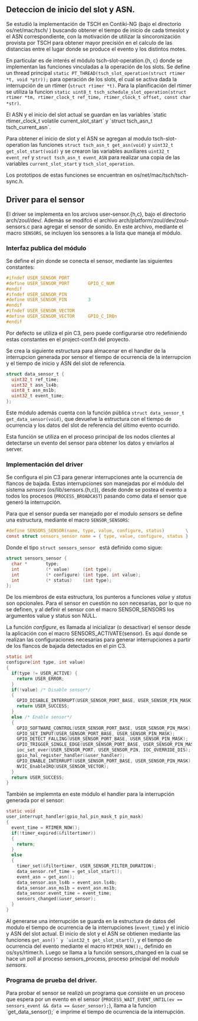 ## Deteccion de inicio del slot y ASN.

Se estudió la implementación de TSCH en Contiki-NG (bajo el directorio os/net/mac/tsch/ ) buscando obtener el tiempo de inicio de cada timeslot y el ASN correspondiente, con la motivación de utilizar la sincoronización provista por TSCH para obtener mayor precisión en el calculo de las distancias entre el lugar donde se produce el evento y los distintos motes. 

En particular es de interés el módulo tsch-slot-operation.{h, c} donde se implementan las funciones vinculadas a la operación de los slots. Se define un thread principal `static PT_THREAD(tsch_slot_operation(struct rtimer *t, void *ptr));` para operación de los slots, el cual se activa dada la interrupción de un rtimer (`struct rtimer *t)`. Para la planificación del rtimer se utiliza la funcion `static uint8_t tsch_schedule_slot_operation(struct rtimer *tm, rtimer_clock_t ref_time, rtimer_clock_t offset, const char *str)`.

El ASN y el inicio del slot actual se guardan en las variables ´static rtimer_clock_t volatile current_slot_start´ y ´struct tsch_asn_t tsch_current_asn´.

Para obtener el inicio de slot y el ASN se agregan al modulo tsch-slot-operation las funciones `struct tsch_asn_t get_asn(void)` y `uint32_t get_slot_start(void)` y se crearon las variables auxiliares  `uint32_t event_ref` y `struct tsch_asn_t event_ASN` para realizar una copia de las variables `current_slot_start` y `tsch_slot_operation`. 

Los prototipos de estas funciones se encuentran en os/net/mac/tsch/tsch-sync.h. 


## Driver para el sensor

El driver se implementa en los arcivos user-sensor.{h,c}, bajo el directorio arch/zoul/dev/. 
Además se modifcó el archivo arch/platform/zoul/dev/zoul-sensors.c para agregar el sensor de sonido. En este archivo, mediante el macro  `SENSORS`, se incluyen los sensores a la lista que maneja el módulo.

### Interfaz publica del módulo

Se define el pin donde se conecta el sensor, mediante las siguientes constantes:

```c
#ifndef USER_SENSOR_PORT
#define USER_SENSOR_PORT       GPIO_C_NUM
#endif
#ifndef USER_SENSOR_PIN
#define USER_SENSOR_PIN        3
#endif
#ifndef USER_SENSOR_VECTOR
#define USER_SENSOR_VECTOR     GPIO_C_IRQn
#endif
```

Por defecto se utiliza el pin C3, pero puede configurarse otro redefiniendo estas constantes en el project-conf.h del proyecto.

Se crea la siguiente estructura para almacenar en el handler de la interrupcion generada por sensor el tiempo de ocurrencia de la interrupcion y el tiempo de inicio y ASN del slot de referencia.

```c
struct data_sensor_t {
  uint32_t ref_time; 
  uint32_t asn_ls4b;
  uint8_t asn_ms1b;
  uint32_t event_time; 
};
```

Este módulo además cuenta con la función pública `struct data_sensor_t get_data_sensor(void)`, que devuelve la estructura con el tiempo de ocurrencia y los datos del slot de referencia del último evento ocurrido.

Esta función se utiliza en el proceso principal de los nodos clientes al detectarse un evento del sensor para obtener los datos y enviarlos al server.

### Implementación del driver

Se configura el pin C3 para generar interrupciones ante la ocurrencia de flancos de bajada. Estas interrupciones son manejadas por el módulo del sistema *sensors* (os/lib/sensors.{h,c}), desde donde se postea el evento a todos los procesos (`PROCESS_BROADCAST`) pasando como data el sensor que generó la interrupción.

Para que el sensor pueda ser manejado por el modulo *sensors* se define una estructura, mediante el macro `SENSOR_SENSORS`: 

```c
#define SENSORS_SENSOR(name, type, value, configure, status)        \
const struct sensors_sensor name = { type, value, configure, status }
```

Donde el tipo `struct sensors_sensor ` está definido como sigue:

```c
struct sensors_sensor {
  char *       type;
  int          (* value)     (int type);
  int          (* configure) (int type, int value);
  int          (* status)    (int type);
};
```

De los miembros de esta estructura, los punteros a funciones *value* y *status* son opcionales. Para el sensor en cuestión no son necesarias, por lo que no se definen, y al definir el sensor con el macro SENSOR_SENSORS los argumentos value y status son NULL.

La función *configure*, es llamada al inicializar (o desactivar) el sensor desde la aplicación con el macro SENSORS_ACTIVATE(sensor). Es aquí donde se realizan las configuraciones necesarias para generar interrupciones a partir de los flancos de bajada detectados en el pin C3.

```c
static int
configure(int type, int value)
{
  if(type != USER_ACTIVE) {
    return USER_ERROR;
  }
  if(!value) /* Disable sensor*/
  { 
    GPIO_DISABLE_INTERRUPT(USER_SENSOR_PORT_BASE, USER_SENSOR_PIN_MASK);
    return USER_SUCCESS;
  }
  else /* Enable sensor*/
  {
    GPIO_SOFTWARE_CONTROL(USER_SENSOR_PORT_BASE, USER_SENSOR_PIN_MASK);
    GPIO_SET_INPUT(USER_SENSOR_PORT_BASE, USER_SENSOR_PIN_MASK);
    GPIO_DETECT_FALLING(USER_SENSOR_PORT_BASE, USER_SENSOR_PIN_MASK);
    GPIO_TRIGGER_SINGLE_EDGE(USER_SENSOR_PORT_BASE, USER_SENSOR_PIN_MASK);
    ioc_set_over(USER_SENSOR_PORT, USER_SENSOR_PIN, IOC_OVERRIDE_DIS);
    gpio_hal_register_handler(&user_handler);
    GPIO_ENABLE_INTERRUPT(USER_SENSOR_PORT_BASE, USER_SENSOR_PIN_MASK);
    NVIC_EnableIRQ(USER_SENSOR_VECTOR);
  }
  return USER_SUCCESS;
}
```

También se implemnta en este módulo el handler para la interrupción generada por el sensor:

```c
static void
user_interrupt_handler(gpio_hal_pin_mask_t pin_mask)
{
  event_time = RTIMER_NOW();
  if(!timer_expired(&filtertimer))
  {
    return;
  }
  else
  {
	timer_set(&filtertimer, USER_SENSOR_FILTER_DURATION);
    data_sensor.ref_time = get_slot_start();
    event_asn = get_asn();
    data_sensor.asn_ls4b = event_asn.ls4b;
    data_sensor.asn_ms1b = event_asn.ms1b;
    data_sensor.event_time = event_time;
  	sensors_changed(&user_sensor);
  }
}
```

Al generarse una interrupción se guarda en la estructura de datos del modulo el tiempo de ocurrencia de la interrupciones (`event_time`) y el inicio y ASN del slot actual. El inicio de slot y el ASN se obtienen mediante las funciones `get_asn()´ y ´uint32_t get_slot_start()`, y el tiempo de ocurrencia del evento mediante el macro `RTIMER_NOW();`, definido en os/sys/rtimer.h.
Luego se llama a la función sensors_changed en la cual se hace un poll al proceso sensors_process, proceso principal del modulo *sensors*. 

### Programa de prueba del driver.

Para probar el sensor se realizó un programa que consiste en un proceso que espera por un evento en el sensor (`PROCESS_WAIT_EVENT_UNTIL(ev == sensors_event && data == &user_sensor);`), llama a la funcion ´get_data_sensor();´ e imprime el tiempo de ocurrencia de la interrupción.
